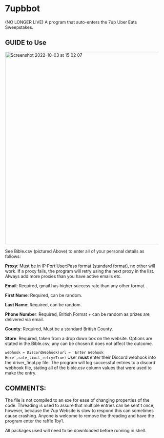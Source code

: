 # 7upbbot
(NO LONGER LIVE) A program that auto-enters the 7up Uber Eats Sweepstakes.

## GUIDE to Use 


<img width="629" alt="Screenshot 2022-10-03 at 15 02 07" src="https://user-images.githubusercontent.com/86264161/193657638-93f3eceb-705d-44e1-8460-c3ac29d6ad7a.png">




See Bible.csv (pictured Above) to enter all of your personal details as follows:

**Proxy**: Must be in IP:Port:User:Pass format (standard format), no other will work. If a proxy fails, the program will retry using the next proxy in the list. Always add more proxies than you have active emails etc.

**Email**: Required, gmail has higher success rate than any other format.

**First Name**: Required, can be random.

**Last Name**: Required, can be random.

**Phone Number**: Required, British Format + can be random as prizes are delivered via email.

**County**: Required, Must be a standard British County.

**Store**: Required, taken from a drop down box on the website. Options are stated in the Bible.csv, any can be chosen it does not affect the outcome.

```webhook = DiscordWebhook(url = 'Enter Webhook Here',rate_limit_retry=True)``` User **must** enter their Discord webhook into the driver_final.py file. The program will log successful entries to a discord webhook file, stating all of the bible.csv column values that were used to make the entry.

## COMMENTS:

The file is not compiled to an exe for ease of changing properties of the code. Threading is used to assure that multiple entries can be sent t once, however, because the 7up Website is slow to respond this can sometimes cause crashing. Anyone is welcome to remove the threading and have the program enter the raffle 1by1.

All packages used will need to be downloaded before running in shell.
